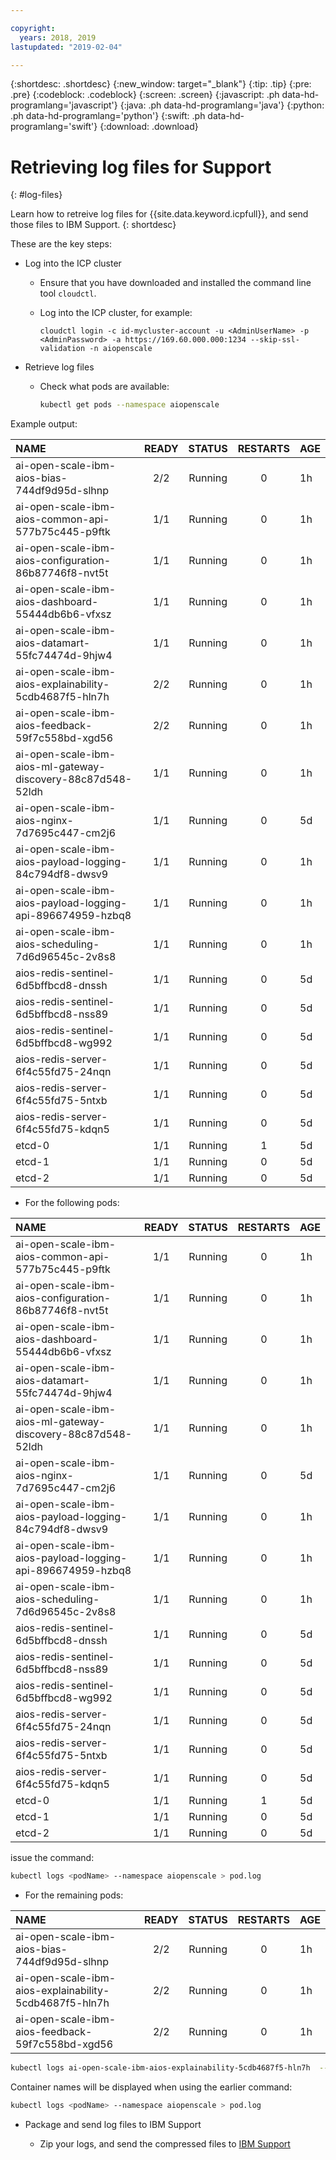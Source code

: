 ```yaml
---

copyright:
  years: 2018, 2019
lastupdated: "2019-02-04"

---
```


{:shortdesc: .shortdesc}
{:new_window: target="_blank"}
{:tip: .tip}
{:pre: .pre}
{:codeblock: .codeblock}
{:screen: .screen}
{:javascript: .ph data-hd-programlang='javascript'}
{:java: .ph data-hd-programlang='java'}
{:python: .ph data-hd-programlang='python'}
{:swift: .ph data-hd-programlang='swift'}
{:download: .download}

# Retrieving log files for Support
{: #log-files}

Learn how to retreive log files for {{site.data.keyword.icpfull}}, and send those files to IBM Support.
{: shortdesc}

These are the key steps:

- Log into the ICP cluster

    - Ensure that you have downloaded and installed the command line tool `cloudctl`.

    - Log into the ICP cluster, for example:

      ```curl
      cloudctl login -c id-mycluster-account -u <AdminUserName> -p <AdminPassword> -a https://169.60.000.000:1234 --skip-ssl-validation -n aiopenscale
      ```

- Retrieve log files

    - Check what pods are available:

      ```bash
      kubectl get pods --namespace aiopenscale
      ```

Example output:

| NAME | READY | STATUS | RESTARTS | AGE
|:---|:---:|:---:|:---:|:---|
| ai-open-scale-ibm-aios-bias-744df9d95d-slhnp | 2/2 | Running | 0 | 1h |
| ai-open-scale-ibm-aios-common-api-577b75c445-p9ftk | 1/1 | Running | 0 | 1h |
| ai-open-scale-ibm-aios-configuration-86b87746f8-nvt5t | 1/1 | Running | 0 | 1h |
| ai-open-scale-ibm-aios-dashboard-55444db6b6-vfxsz | 1/1 | Running | 0 | 1h |
| ai-open-scale-ibm-aios-datamart-55fc74474d-9hjw4 | 1/1 | Running | 0 | 1h |
| ai-open-scale-ibm-aios-explainability-5cdb4687f5-hln7h | 2/2 | Running | 0 | 1h |
| ai-open-scale-ibm-aios-feedback-59f7c558bd-xgd56 | 2/2 | Running | 0 | 1h |
| ai-open-scale-ibm-aios-ml-gateway-discovery-88c87d548-52ldh | 1/1 | Running | 0 | 1h |
| ai-open-scale-ibm-aios-nginx-7d7695c447-cm2j6 | 1/1 | Running | 0 | 5d |
| ai-open-scale-ibm-aios-payload-logging-84c794df8-dwsv9 | 1/1 | Running | 0 | 1h |
| ai-open-scale-ibm-aios-payload-logging-api-896674959-hzbq8 | 1/1 | Running | 0 | 1h |
| ai-open-scale-ibm-aios-scheduling-7d6d96545c-2v8s8 | 1/1 | Running | 0 | 1h |
| aios-redis-sentinel-6d5bffbcd8-dnssh | 1/1 | Running | 0 | 5d |
| aios-redis-sentinel-6d5bffbcd8-nss89 | 1/1 | Running | 0 | 5d |
| aios-redis-sentinel-6d5bffbcd8-wg992 | 1/1 | Running | 0 | 5d |
| aios-redis-server-6f4c55fd75-24nqn | 1/1 | Running | 0 | 5d |
| aios-redis-server-6f4c55fd75-5ntxb | 1/1 | Running | 0 | 5d |
| aios-redis-server-6f4c55fd75-kdqn5 | 1/1 | Running | 0 | 5d |
| etcd-0 | 1/1 | Running | 1 | 5d |
| etcd-1 | 1/1 | Running | 0 | 5d |
| etcd-2 | 1/1 | Running | 0 | 5d ||

- For the following pods:

| NAME | READY | STATUS | RESTARTS | AGE
|:---|:---:|:---:|:---:|:---|
| ai-open-scale-ibm-aios-common-api-577b75c445-p9ftk           | 1/1 |      Running |  0  |        1h |
| ai-open-scale-ibm-aios-configuration-86b87746f8-nvt5t        | 1/1 |      Running |  0  |        1h |
| ai-open-scale-ibm-aios-dashboard-55444db6b6-vfxsz            | 1/1 |      Running |  0  |        1h |
| ai-open-scale-ibm-aios-datamart-55fc74474d-9hjw4             | 1/1 |      Running |  0  |        1h |
| ai-open-scale-ibm-aios-ml-gateway-discovery-88c87d548-52ldh  | 1/1 |      Running |  0  |        1h |
| ai-open-scale-ibm-aios-nginx-7d7695c447-cm2j6                | 1/1 |      Running |  0  |        5d |
| ai-open-scale-ibm-aios-payload-logging-84c794df8-dwsv9       | 1/1 |      Running |  0  |        1h |
| ai-open-scale-ibm-aios-payload-logging-api-896674959-hzbq8   | 1/1 |      Running |  0  |        1h |
| ai-open-scale-ibm-aios-scheduling-7d6d96545c-2v8s8           | 1/1 |      Running |  0  |        1h |
| aios-redis-sentinel-6d5bffbcd8-dnssh                         | 1/1 |      Running |  0  |        5d |
| aios-redis-sentinel-6d5bffbcd8-nss89                         | 1/1 |      Running |  0  |        5d |
| aios-redis-sentinel-6d5bffbcd8-wg992                         | 1/1 |      Running |  0  |        5d |
| aios-redis-server-6f4c55fd75-24nqn                           | 1/1 |      Running |  0  |        5d |
| aios-redis-server-6f4c55fd75-5ntxb                           | 1/1 |      Running |  0  |        5d |
| aios-redis-server-6f4c55fd75-kdqn5                           | 1/1 |      Running |  0  |        5d |
| etcd-0                                                       | 1/1 |      Running |  1  |        5d |
| etcd-1                                                       | 1/1 |      Running |  0  |        5d |
| etcd-2                                                       | 1/1 |      Running |  0  |        5d ||

  issue the command:

  ```bash
  kubectl logs <podName> --namespace aiopenscale > pod.log
  ```

- For the remaining pods:

| NAME | READY | STATUS | RESTARTS | AGE
|:---|:---:|:---:|:---:|:---|
| ai-open-scale-ibm-aios-bias-744df9d95d-slhnp                 | 2/2 |      Running |  0  |        1h |
| ai-open-scale-ibm-aios-explainability-5cdb4687f5-hln7h       | 2/2 |      Running |  0  |        1h |
| ai-open-scale-ibm-aios-feedback-59f7c558bd-xgd56             | 2/2 |      Running |  0  |        1h ||

  ```bash
  kubectl logs ai-open-scale-ibm-aios-explainability-5cdb4687f5-hln7h  --container aios-bias --namespace aiopenscale
  ```

  Container names will be displayed when using the earlier command:

  ```bash
  kubectl logs <podName> --namespace aiopenscale > pod.log
  ```

- Package and send log files to IBM Support

    - Zip your logs, and send the compressed files to [IBM Support](https://www.ibm.com/support/home/)
